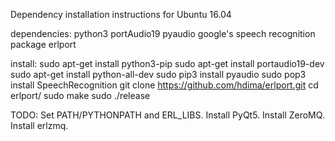 Dependency installation instructions for Ubuntu 16.04

dependencies:
python3
portAudio19
pyaudio
google's speech recognition package
erlport

install:
sudo apt-get install python3-pip
sudo apt-get install portaudio19-dev
sudo apt-get install python-all-dev
sudo pip3 install pyaudio
sudo pop3 install SpeechRecognition
git clone https://github.com/hdima/erlport.git
cd erlport/
sudo make
sudo ./release

TODO: Set PATH/PYTHONPATH and ERL_LIBS. Install PyQt5. Install ZeroMQ. Install erlzmq.
